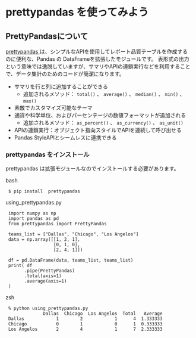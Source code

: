 prettypandas を使ってみよう
=================

## PrettyPandasについて
[prettypandas ](https://github.com/HHammond/PrettyPandas) は、シンプルなAPIを使用してレポート品質テーブルを作成するのに便利な、Pandas の DataFrameを拡張したモジュールです。
表形式の出力という意味では逸脱していますが、サマリやAPIの連鎖実行などを利用することで、データ集計のためのコードが簡潔になります。

- サマリを行と列に追加することができる
  - 追加されるメソッド： `total()` 、  `average()` 、  `median()` 、  `min()` 、  `max()` 
- 素敵でカスタマイズ可能なテーマ
- 通貨や科学単位、およびパーセンテージの数値フォーマットが追加される
  - 追加されるメソッド： `as_percent()` 、  `as_currency()` 、  `as_unit()` 
- APIの連鎖実行：オブジェクト指向スタイルでAPIを連続して呼び出せる
- Pandas StyleAPIとシームレスに連携できる


### prettypandas をインストール
prettypandas は拡張モジュールなのでインストールする必要があります。

 bash
```
 $ pip install  prettypandas
```


 using_prettypandas.py
```
 import numpy as np
 import pandas as pd
 from prettypandas import PrettyPandas
 
 teams_list = ["Dallas", "Chicago", "Los Angelos"]
 data = np.array([[1, 2, 1],
                  [0, 1, 0],
                  [2, 4, 1]])
 
 df = pd.DataFrame(data, teams_list, teams_list)
 print( df
       .pipe(PrettyPandas)
       .total(axis=1)
       .average(axis=1)
 )
```

 zsh
```
 % python using_prettypandas.py
              Dallas  Chicago  Los Angelos  Total   Average
 Dallas            1        2            1      4  1.333333
 Chicago           0        1            0      1  0.333333
 Los Angelos       2        4            1      7  2.333333
```


